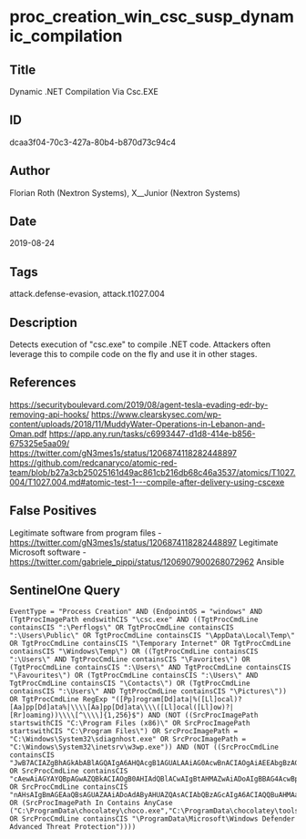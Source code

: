 # proc_creation_win_csc_susp_dynamic_compilation

## Title
Dynamic .NET Compilation Via Csc.EXE

## ID
dcaa3f04-70c3-427a-80b4-b870d73c94c4

## Author
Florian Roth (Nextron Systems), X__Junior (Nextron Systems)

## Date
2019-08-24

## Tags
attack.defense-evasion, attack.t1027.004

## Description
Detects execution of "csc.exe" to compile .NET code. Attackers often leverage this to compile code on the fly and use it in other stages.

## References
https://securityboulevard.com/2019/08/agent-tesla-evading-edr-by-removing-api-hooks/
https://www.clearskysec.com/wp-content/uploads/2018/11/MuddyWater-Operations-in-Lebanon-and-Oman.pdf
https://app.any.run/tasks/c6993447-d1d8-414e-b856-675325e5aa09/
https://twitter.com/gN3mes1s/status/1206874118282448897
https://github.com/redcanaryco/atomic-red-team/blob/b27a3cb25025161d49ac861cb216db68c46a3537/atomics/T1027.004/T1027.004.md#atomic-test-1---compile-after-delivery-using-cscexe

## False Positives
Legitimate software from program files - https://twitter.com/gN3mes1s/status/1206874118282448897
Legitimate Microsoft software - https://twitter.com/gabriele_pippi/status/1206907900268072962
Ansible

## SentinelOne Query
```
EventType = "Process Creation" AND (EndpointOS = "windows" AND (TgtProcImagePath endswithCIS "\csc.exe" AND ((TgtProcCmdLine containsCIS ":\Perflogs\" OR TgtProcCmdLine containsCIS ":\Users\Public\" OR TgtProcCmdLine containsCIS "\AppData\Local\Temp\" OR TgtProcCmdLine containsCIS "\Temporary Internet" OR TgtProcCmdLine containsCIS "\Windows\Temp\") OR ((TgtProcCmdLine containsCIS ":\Users\" AND TgtProcCmdLine containsCIS "\Favorites\") OR (TgtProcCmdLine containsCIS ":\Users\" AND TgtProcCmdLine containsCIS "\Favourites\") OR (TgtProcCmdLine containsCIS ":\Users\" AND TgtProcCmdLine containsCIS "\Contacts\") OR (TgtProcCmdLine containsCIS ":\Users\" AND TgtProcCmdLine containsCIS "\Pictures\")) OR TgtProcCmdLine RegExp "([Pp]rogram[Dd]ata|%([Ll]ocal)?[Aa]pp[Dd]ata%|\\\\[Aa]pp[Dd]ata\\\\([Ll]ocal([Ll]ow)?|[Rr]oaming))\\\\[^\\\\]{1,256}$") AND (NOT ((SrcProcImagePath startswithCIS "C:\Program Files (x86)\" OR SrcProcImagePath startswithCIS "C:\Program Files\") OR SrcProcImagePath = "C:\Windows\System32\sdiagnhost.exe" OR SrcProcImagePath = "C:\Windows\System32\inetsrv\w3wp.exe")) AND (NOT ((SrcProcCmdLine containsCIS "JwB7ACIAZgBhAGkAbABlAGQAIgA6AHQAcgB1AGUALAAiAG0AcwBnACIAOgAiAEEAbgBzAGkAYgBsAGUAIAByAGUAcQB1AGkAcgBlAHMAIABQAG8AdwBlAHIAUwBoAGUAbABsACAAdgAzAC4AMAAgAG8AcgAgAG4AZQB3AGUAcgAiAH0AJw" OR SrcProcCmdLine containsCIS "cAewAiAGYAYQBpAGwAZQBkACIAOgB0AHIAdQBlACwAIgBtAHMAZwAiADoAIgBBAG4AcwBpAGIAbABlACAAcgBlAHEAdQBpAHIAZQBzACAAUABvAHcAZQByAFMAaABlAGwAbAAgAHYAMwAuADAAIABvAHIAIABuAGUAdwBlAHIAIgB9ACcA" OR SrcProcCmdLine containsCIS "nAHsAIgBmAGEAaQBsAGUAZAAiADoAdAByAHUAZQAsACIAbQBzAGcAIgA6ACIAQQBuAHMAaQBiAGwAZQAgAHIAZQBxAHUAaQByAGUAcwAgAFAAbwB3AGUAcgBTAGgAZQBsAGwAIAB2ADMALgAwACAAbwByACAAbgBlAHcAZQByACIAfQAnA") OR (SrcProcImagePath In Contains AnyCase ("C:\ProgramData\chocolatey\choco.exe","C:\ProgramData\chocolatey\tools\shimgen.exe")) OR SrcProcCmdLine containsCIS "\ProgramData\Microsoft\Windows Defender Advanced Threat Protection"))))

```